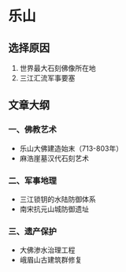 # 乐山

## 选择原因
1. 世界最大石刻佛像所在地
2. 三江汇流军事要塞

## 文章大纲
### 一、佛教艺术
- 乐山大佛建造始末（713-803年）
- 麻浩崖墓汉代石刻艺术

### 二、军事地理
- 三江锁钥的水陆防御体系
- 南宋抗元山城防御遗址

### 三、遗产保护
- 大佛渗水治理工程
- 峨眉山古建筑群修复